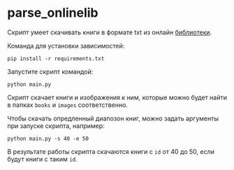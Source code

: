# parse_onlinelib

Скрипт умеет скачивать книги в формате txt из онлайн [библиотеки](https://tululu.org/).

Команда для установки зависимостей:
``` 
pip install -r requirements.txt
``` 
Запустите скрипт командой:
```
python main.py 
```
Скрипт скачает книги и изображения к ним, которые можно будет найти в папках `books` и  `images` 
соответственно. 


Чтобы скачать опредленный диапозон книг, можно задать аргументы при запуске скрипта, например:
```
python main.py -s 40 -e 50 
```
В результате работы скрипта скачаются книги с `id` от 40 до 50, если будут книги с таким `id`. 
